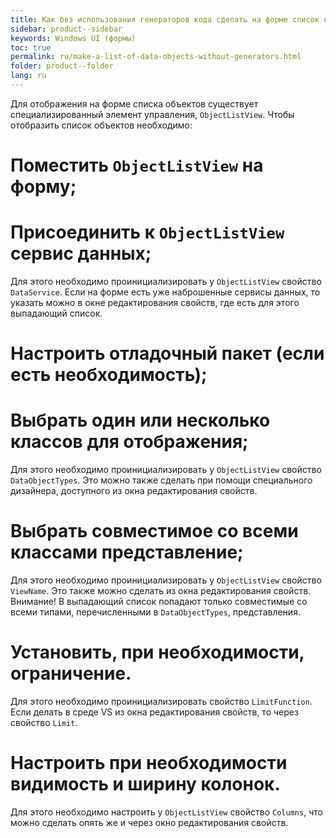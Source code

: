 ```yaml
---
title: Как без использования генераторов кода сделать на форме список объектов данных
sidebar: product--sidebar
keywords: Windows UI (формы)
toc: true
permalink: ru/make-a-list-of-data-objects-without-generators.html
folder: product--folder
lang: ru
---
```


Для отображения на форме списка объектов существует специализированный элемент управления, `ObjectListView`.
Чтобы отобразить список объектов необходимо:
#	Поместить `ObjectListView` на форму;
#	Присоединить к `ObjectListView` сервис данных;
Для этого необходимо проинициализировать у `ObjectListView` свойство `DataService`. Если на форме есть уже наброшенные сервисы данных, то указать можно в окне редактирования свойств, где есть для этого выпадающий список.
#	Настроить отладочный пакет (если есть необходимость);
#	Выбрать один или несколько классов для отображения;
Для этого необходимо проинициализировать у `ObjectListView` свойство `DataObjectTypes`. Это можно также сделать при помощи специального дизайнера, доступного из окна редактирования свойств.
#	Выбрать совместимое со всеми классами представление;
Для этого необходимо проинициализировать у `ObjectListView` свойство `ViewName`. Это также можно сделать из окна редактирования свойств. Внимание! В выпадающий список попадают только совместимые со всеми типами, перечисленными в `DataObjectTypes`, представления.
#	Установить, при необходимости, ограничение.
Для этого необходимо проинициализировать свойство `LimitFunction`. Если делать в среде VS из окна редактирования свойств, то через свойство `Limit`.
#	Настроить при необходимости видимость и ширину колонок.
Для этого необходимо настроить у `ObjectListView` свойство `Columns`, что можно сделать опять же и через окно редактирования свойств.
 


